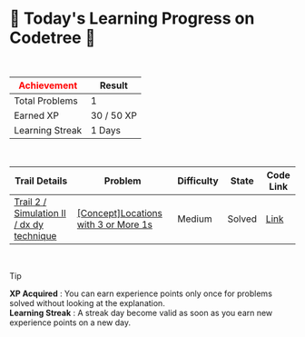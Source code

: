 # 🌲 Today's Learning Progress on Codetree 🌲

<br />

| <span style="color:red;display:block;text-align:center;"> **Achievement**</span> | Result |
|---|---|
|Total Problems| 1 |
| Earned XP | 30 / 50 XP |
| Learning Streak | 1 Days |

<br />

|Trail Details|Problem|Difficulty|State|Code Link|
|---|---|---|---|---|
|[Trail 2 / Simulation II / dx dy technique](https://www.codetree.ai/trail-info/novice-mid/)|[[Concept]Locations with 3 or More 1s](https://www.codetree.ai/trails/complete/curated-cards/intro-place-more-than-3-ones/)|Medium|Solved|[Link](https://github.com/kangmoonsu/DSA-study/blob/main/250928/Locations%20with%203%20or%20More%201s/place-more-than-3-ones.py)|


<br />

> [!TIP]
> **XP Acquired** : You can earn experience points only once for problems solved without looking at the explanation.  
> **Learning Streak** : A streak day become valid as soon as you earn new experience points on a new day.

